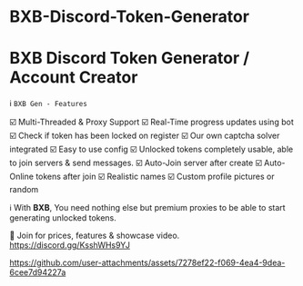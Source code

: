 # BXB-Discord-Token-Generator
# BXB Discord Token Generator / Account Creator


ℹ️  `BXB Gen - Features` 

☑️ Multi-Threaded & Proxy Support
☑️ Real-Time progress updates using bot 
☑️ Check if token has been locked on register
☑️ Our own captcha solver integrated
☑️ Easy to use config
☑️ Unlocked tokens completely usable, able to join servers & send messages.
☑️ Auto-Join server after create
☑️ Auto-Online tokens after join
☑️ Realistic names
☑️ Custom profile pictures or random

ℹ️ With **BXB**, You need nothing else but premium proxies to be able to start generating unlocked tokens.

🔗 Join for prices, features & showcase video. https://discord.gg/KsshWHs9YJ

https://github.com/user-attachments/assets/7278ef22-f069-4ea4-9dea-6cee7d94227a

